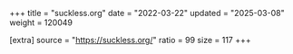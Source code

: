 +++
title = "suckless.org"
date = "2022-03-22"
updated = "2025-03-08"
weight = 120049

[extra]
source = "https://suckless.org/"
ratio = 99
size = 117
+++
